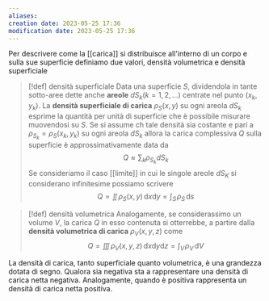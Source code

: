 ```yaml
---
aliases: 
creation date: 2023-05-25 17:36
modification date: 2023-05-25 17:36
---
```


Per descrivere come la [[carica]] si distribuisce all'interno di un corpo e sulla sue superficie definiamo due valori, densità volumetrica e densità superficiale

>[!def] densità superficiale
>Data una superficie $S$, dividendola in tante sotto-aree dette anche **areole** $dS_{k} (k = 1,2,\dots)$ centrate nel punto $(x_{k},y_{k})$. La **densità superficiale di carica** $\rho_{S}(x,y)$ su ogni areola $dS_{k}$ esprime la quantità per unità di superficie che è possibile misurare muovendosi su $S$.
>Se si assume ch tale densità sia costante e pari a $\rho_{S_{k}} = \rho_{S}(x_{k},y_{k})$ su ogni areola $dS_{k}$ allora la carica complessiva $Q$ sulla superficie è approssimativamente data da
>$$ Q \approx \sum_{k} \rho_{S_{k}}dS_{k} $$
>Se consideriamo il caso [[limite]] in cui le singole areole $dS_{K}$ si considerano infinitesime possiamo scrivere
>$$ Q = \iint \!\rho_{S}(x,y) \,\mathrm{d}x\mathrm{d}y = \int _{S} \!\rho_{S} \, \mathrm{d}s $$

>[!def] densità volumetrica
>Analogamente, se considerassimo un volume $V$, la carica $Q$ in esso contenuta si otterrebbe, a partire dalla **densità volumetrica di carica** $\rho_{V}(x,y,z)$ come
>$$ Q = \iiint \!\rho_{V}(x,y,z) \,\mathrm{d}x\mathrm{d}y\mathrm{d}z = \int _{V} \!\rho_{V} \, \mathrm{d}V  $$

La densità di carica, tanto superficiale quanto volumetrica, è una grandezza dotata di segno. Qualora sia negativa sta a rappresentare una densità di carica netta negativa. Analogamente, quando è positiva rappresenta un densità di carica netta positiva.